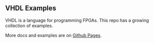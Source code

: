 
VHDL Examples
-------------

VHDL is a language for programming FPGAs.  This repo has a growing collection 
of examples.

More docs and examples are on [Github Pages][home].

[home]: https://jwrr.github.io/vhdl_examples
